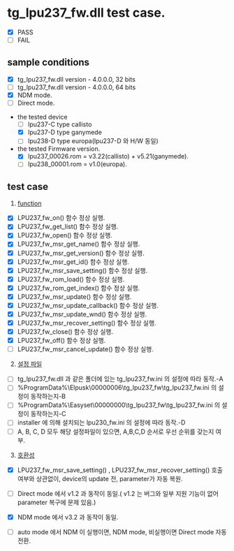 # tg_lpu237_fw.dll test case.
* [x] PASS
* [ ] FAIL

## sample conditions
* [x] tg_lpu237_fw.dll version - 4.0.0.0, 32 bits
* [ ] tg_lpu237_fw.dll version - 4.0.0.0, 64 bits
* [x] NDM mode.
* [ ] Direct mode.

* the tested device
  * [ ] lpu237-C type callisto
  * [x] lpu237-D type ganymede
  * [ ] lpu238-D type europa(lpu237-D 와 H/W 동일)

* the tested Firmware version.
  * [x] lpu237_00026.rom = v3.22(callisto) +  v5.21(ganymede).
  * [ ] lpu238_00001.rom = v1.0(europa).

## test case
1. <u>function</u>
  * [x] LPU237_fw_on() 함수 정상 실행.
  * [x] LPU237_fw_get_list() 함수 정상 실행.
  * [x] LPU237_fw_open() 함수 정상 실행.
  * [x] LPU237_fw_msr_get_name() 함수 정상 실행.
  * [x] LPU237_fw_msr_get_version() 함수 정상 실행.
  * [x] LPU237_fw_msr_get_id() 함수 정상 실행.
  * [x] LPU237_fw_msr_save_setting() 함수 정상 실행.
  * [x] LPU237_fw_rom_load() 함수 정상 실행.
  * [x] LPU237_fw_rom_get_index() 함수 정상 실행.
  * [x] LPU237_fw_msr_update() 함수 정상 실행.
  * [x] LPU237_fw_msr_update_callback() 함수 정상 실행.
  * [x] LPU237_fw_msr_update_wnd() 함수 정상 실행.
  * [x] LPU237_fw_msr_recover_setting() 함수 정상 실행.
  * [x] LPU237_fw_close() 함수 정상 실행.
  * [x] LPU237_fw_off() 함수 정상 실행.
  * [ ] LPU237_fw_msr_cancel_update() 함수 정상 실행.

2. <u>설정 파일</u>
  * [ ] tg_lpu237_fw.dll 과 같은 폴더에 있는 tg_lpu237_fw.ini 의 설정에 따라 동작.-A
  * [ ] %ProgramData%\Elpusk\00000006\tg_lpu237_fw\tg_lpu237_fw.ini 의 설정이 동작하는지-B
  * [ ] %ProgramData%\Easyset\00000000\tg_lpu237_fw\tg_lpu237_fw.ini 의 설정이 동작하는지-C
  * [ ] installer 에 의해 설치되는 lpu230_fw.ini 의 설정에 따라 동작.-D
  * [ ] A, B, C, D 모두 해당 설정파일이 있으면, A,B,C,D 순서로 우선 순위를 갖는지 여부.

3. <u>호환성</u>
  * [x] LPU237_fw_msr_save_setting() , LPU237_fw_msr_recover_setting() 호출 여부와 상관없이, device의 update 전, parameter가 자동 복원.
  * [ ] Direct mode 에서 v1.2 과 동작이 동일.( v1.2 는 버그와 일부 지원 기능이 없어 parameter 복구에 문제 있음.)
  * [x] NDM mode 에서 v3.2 과 동작이 동일.
  * [ ] auto mode 에서 NDM 이 실행이면, NDM mode, 비실행이면 Direct mode 자동 전환.


